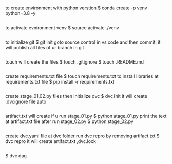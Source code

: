 ```
```
to create environment with python verstion
$ conda create -p venv python=3.8 -y
```

```
to activate evnironment venv
$ source activate ./venv
```
```
to initialize git
$ git init
goto source control in vs code and then commit, it will publish all files of ur branch in git
```

```
touch will create the files
$ touch .gitignore
$ touch .README.md
```
```
create requirements.txt file
$ touch requirements.txt
to install  libraries at requirements.txt file
$ pip install -r requirements.txt
```
```
create stage_01,02.py files then initialize dvc
$ dvc init
it will create .dvcignore file auto
```
```
artifact.txt will create if u run stage_01.py
$ python stage_01.py
print the text at artifact.txt file after run stage_02.py
$ python stage_02.py
```
```
create dvc.yaml file at dvc folder
run dvc repro by removing artifact.txt
$ dvc repro
it will create artifact.txt ,dvc.lock
```
```
$ dvc dag
```
```